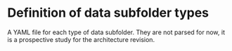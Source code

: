 # Definition of data subfolder types

A YAML file for each type of data subfolder.
They are not parsed for now, it is a prospective study for the architecture revision.